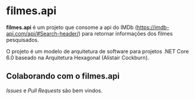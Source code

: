 # filmes.api

**filmes.api** é um projeto que consome a api do IMDb (https://imdb-api.com/api/#Search-header/) para retornar informações dos filmes pesquisados.

O projeto é um modelo de arquitetura de software para projetos .NET Core 6.0 baseado na Arquitetura Hexagonal (Alistair Cockburn).

## Colaborando com o filmes.api

*Issues* e *Pull Requests* são bem vindos.


